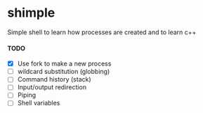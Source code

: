 # shimple
Simple shell to learn how processes are created and to learn c++
#### TODO
- [x] Use fork to make a new process
- [ ] wildcard substitution (globbing)
- [ ] Command history (stack)
- [ ] Input/output redirection
- [ ] Piping
- [ ] Shell variables
